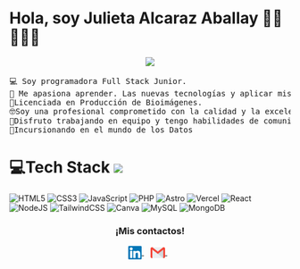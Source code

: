 # Hola, soy Julieta Alcaraz Aballay 👋🏾 👩🏾‍💻
<p align="center">
<img src="https://jul1.my.canva.site/colorful-pastel-modern-personal-linkedin-banner">
</p>
<pre>
💻 Soy programadora Full Stack Junior.
📝 Me apasiona aprender. Las nuevas tecnologías y aplicar mis conocimientos me motivan a alcanzar mis objetivos. 
🩻Licenciada en Producción de Bioimágenes.
🤓Soy una profesional comprometido con la calidad y la excelencia en todo lo que hago. 
🤝Disfruto trabajando en equipo y tengo habilidades de comunicación efectiva y colaboración.	
🔭Incursionando en el mundo de los Datos
</pre>

# 💻Tech Stack <img src = "https://media2.giphy.com/media/QssGEmpkyEOhBCb7e1/giphy.gif?cid=ecf05e47a0n3gi1bfqntqmob8g9aid1oyj2wr3ds3mg700bl&rid=giphy.gif" width = 32px>

![HTML5](https://img.shields.io/badge/html5-%23E34F26.svg?style=for-the-badge&logo=html5&logoColor=white) 
![CSS3](https://img.shields.io/badge/css3-%231572B6.svg?style=for-the-badge&logo=css3&logoColor=white) 
![JavaScript](https://img.shields.io/badge/javascript-%23323330.svg?style=for-the-badge&logo=javascript&logoColor=%23F7DF1E) 
![PHP](https://img.shields.io/badge/PHP-%23777BB4.svg?style=for-the-badge&logo=php&logoColor=white)
![Astro](https://img.shields.io/badge/Astro-%233572B6.svg?style=for-the-badge&logo=astro&logoColor=white)
![Vercel](https://img.shields.io/badge/vercel-%23000000.svg?style=for-the-badge&logo=vercel&logoColor=white)
![React](https://img.shields.io/badge/React-%2361DAFB.svg?style=for-the-badge&logo=react&logoColor=white)
 ![NodeJS](https://img.shields.io/badge/node.js-6DA55F?style=for-the-badge&logo=node.js&logoColor=white)
![TailwindCSS](https://img.shields.io/badge/tailwindcss-%2338B2AC.svg?style=for-the-badge&logo=tailwind-css&logoColor=white)
![Canva](https://img.shields.io/badge/Canva-%2300C4CC.svg?style=for-the-badge&logo=Canva&logoColor=white)
![MySQL](https://img.shields.io/badge/MySQL-%234479A1.svg?style=for-the-badge&logo=mysql&logoColor=white)
![MongoDB](https://img.shields.io/badge/MongoDB-%234ea94b.svg?style=for-the-badge&logo=mongodb&logoColor=white)


<div align="center">
  <h3><b> ¡Mis contactos! </b></h3>
  </div>
<p align="center">
<a href="https://www.linkedin.com/in/jul1alcaraz/" target="_blank">
  <img align="center"width="24px" src="https://github.com/SatYu26/SatYu26/blob/master/Assets/Linkedin.svg" />
</a> &nbsp;&nbsp;
	

<a href="mailto:lic.alcarazaballay2022@gmail.com" >
  <img align="center" Gmail" width="26px" src="https://github.com/SatYu26/SatYu26/blob/master/Assets/Gmail.svg" />
</a> &nbsp;&nbsp;
<p>
